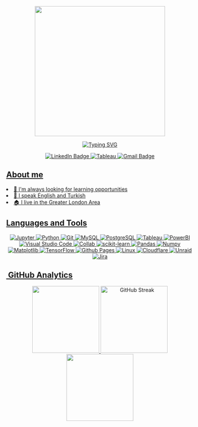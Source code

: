<div id="badges" align="center">
    <img src="https://res.cloudinary.com/douen1dwv/image/upload/v1676924805/default/greet_p4egmq.png" width="350">
    <p>
      <a href="https://git.io/typing-svg"><img src="https://readme-typing-svg.demolab.com?font=Roboto+Mono&size=25&pause=1000&color=F9A826&center=true&width=500&height=40&lines=Hi!+I'm+Firat++;and+I'm+a+Data+Analyst" alt="Typing SVG" />
    </p>
    <a href="https://www.linkedin.com/in/firat-ali-komurcu/">
      <img src="https://img.shields.io/badge/LinkedIn-blue?style=for-the-badge&logo=linkedin&logoColor=white" alt="LinkedIn Badge" />
    </a>
    <a href="https://public.tableau.com/app/profile/firat6571">
      <img src="https://img.shields.io/badge/Tableau-E97627?style=for-the-badge&logo=Tableau&logoColor=white" alt="Tableau" />
    </a>
    <a href="mailto:firatkom@outlook.com">
      <img src="https://img.shields.io/badge/Gmail-D14836?style=for-the-badge&logo=gmail&logoColor=white" alt="Gmail Badge" />
    </a> 
    <a href="#" />
</div>

## About me
<!--li> 🔭 I’m looking for ideas </li> -->
<li> 🌱 I'm always looking for learning opportunities </li>
<li> 💬 I speak English and Turkish </li>
<li> 🏠 I live in the Greater London Area </li>
<!-- <li> 📌 I'm currently looking for new opportunities </li> -->
                                                                                                       
## Languages and Tools
<div id="badges" align="center">
  <img src="https://img.shields.io/badge/jupyter-%23FA0F00.svg?style=for-the-badge&logo=jupyter&logoColor=white" alt="Jupyter" />
  <img src="https://img.shields.io/badge/Python-3776AB?style=for-the-badge&logo=python&logoColor=white" alt="Python" />
    <img src="https://img.shields.io/badge/git-%23F05033.svg?style=for-the-badge&logo=git&logoColor=white" alt="Git" />
  <img src="https://img.shields.io/badge/MySQL-005C84?style=for-the-badge&logo=mysql&logoColor=white" alt="MySQL" />
    <img src="https://img.shields.io/badge/postgres-%23316192.svg?style=for-the-badge&logo=postgresql&logoColor=white" alt="PostgreSQL" />
  <img src="https://img.shields.io/badge/Tableau-E97627?style=for-the-badge&logo=Tableau&logoColor=white" alt="Tableau" />
    <img src="https://img.shields.io/badge/power_bi-F2C811?style=for-the-badge&logo=powerbi&logoColor=black" alt="PowerBI" />
    <img src="https://img.shields.io/badge/Visual%20Studio%20Code-0078d7.svg?style=for-the-badge&logo=visual-studio-code&logoColor=white" alt="Visual Studio Code" />
  <img src="https://img.shields.io/badge/Colab-F9AB00?style=for-the-badge&logo=googlecolab&color=525252" alt="Collab" />
<img src="https://img.shields.io/badge/scikit--learn-%23F7931E.svg?style=for-the-badge&logo=scikit-learn&logoColor=white" alt="scikit-learn" />
    <img src="https://img.shields.io/badge/pandas-%23150458.svg?style=for-the-badge&logo=pandas&logoColor=white" alt="Pandas" />
    <img src="https://img.shields.io/badge/numpy-%23013243.svg?style=for-the-badge&logo=numpy&logoColor=white" alt="Numpy" />
    <img src="https://img.shields.io/badge/Matplotlib-%23ffffff.svg?style=for-the-badge&logo=Matplotlib&logoColor=black" alt="Matplotlib" />
  <img src="https://img.shields.io/badge/TensorFlow-FF6F00?style=for-the-badge&logo=tensorflow&logoColor=white" alt="TensorFlow" />
  <img src="https://img.shields.io/badge/github%20pages-%23121011.svg?style=for-the-badge&logo=github&logoColor=white" alt="Github Pages" />
    <img src="https://img.shields.io/badge/Linux-FCC624?style=for-the-badge&logo=linux&logoColor=black" alt="Linux" />
<img src="https://img.shields.io/badge/Cloudflare-F38020?style=for-the-badge&logo=Cloudflare&logoColor=white" alt="Cloudflare" />
    <img src="https://img.shields.io/badge/unraid-%23F15A2C.svg?style=for-the-badge&logo=unraid&logoColor=white" alt="Unraid" />
    <img src="https://img.shields.io/badge/jira-%230A0FFF.svg?style=for-the-badge&logo=jira&logoColor=white" alt="Jira" />
</div>

## &nbsp;GitHub Analytics

<p align="center">
<a href="https://github.com/firatcell">
  <img height="180em" src="https://github-readme-stats-eight-theta.vercel.app/api?username=firatcell&show_icons=true&theme=defaul&include_all_commits=true&count_private=true&hide_border=true"/>
<a href="https://git.io/streak-stats"><img height="180em" src="https://github-readme-streak-stats.herokuapp.com?user=firatcell&hide_border=true&card_width=380&hide_total_contributions=true" alt="GitHub Streak" /></a>  
<img height="180em" src="https://github-readme-stats-eight-theta.vercel.app/api/top-langs/?username=firatcell&layout=compact&langs_count=8&theme=default&hide_border=true"/>
</a>
</p>
